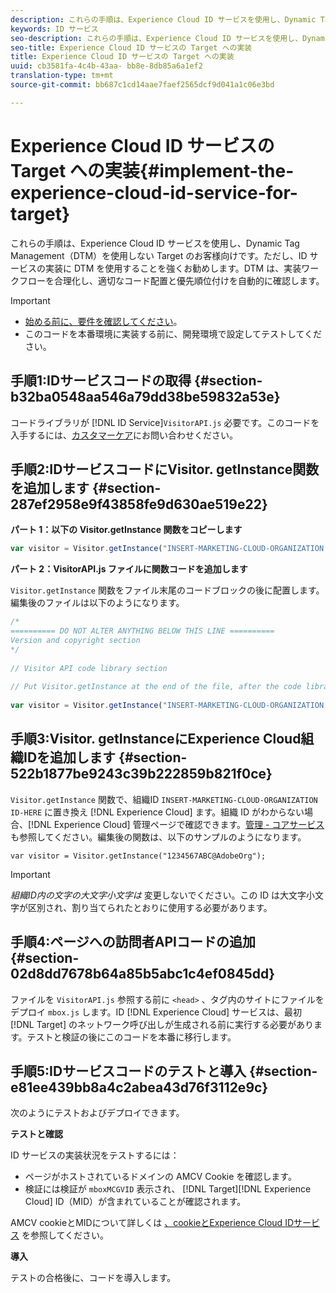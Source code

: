 ```yaml
---
description: これらの手順は、Experience Cloud ID サービスを使用し、Dynamic Tag Management（DTM）を使用しない Target のお客様向けです。ただし、ID サービスの実装に DTM を使用することを強くお勧めします。DTM は、実装ワークフローを合理化し、適切なコード配置と優先順位付けを自動的に確認します。
keywords: ID サービス
seo-description: これらの手順は、Experience Cloud ID サービスを使用し、Dynamic Tag Management（DTM）を使用しない Target のお客様向けです。ただし、ID サービスの実装に DTM を使用することを強くお勧めします。DTM は、実装ワークフローを合理化し、適切なコード配置と優先順位付けを自動的に確認します。
seo-title: Experience Cloud ID サービスの Target への実装
title: Experience Cloud ID サービスの Target への実装
uuid: cb3581fa-4c4b-43aa- bb8e-8db85a6a1ef2
translation-type: tm+mt
source-git-commit: bb687c1cd14aae7faef2565dcf9d041a1c06e3bd

---
```



# Experience Cloud ID サービスの Target への実装{#implement-the-experience-cloud-id-service-for-target}

これらの手順は、Experience Cloud ID サービスを使用し、Dynamic Tag Management（DTM）を使用しない Target のお客様向けです。ただし、ID サービスの実装に DTM を使用することを強くお勧めします。DTM は、実装ワークフローを合理化し、適切なコード配置と優先順位付けを自動的に確認します。

>[!IMPORTANT]
>
>* [始める前に、要件を確認してください](../mcvid-reference/mcvid-requirements.md)。
>* このコードを本番環境に実装する前に、開発環境で設定してテストしてください。
>



## 手順1:IDサービスコードの取得 {#section-b32ba0548aa546a79dd38be59832a53e}

コードライブラリが [!DNL ID Service]`VisitorAPI.js` 必要です。このコードを入手するには、[カスタマーケア](https://helpx.adobe.com/marketing-cloud/contact-support.html)にお問い合わせください。

## 手順2:IDサービスコードにVisitor. getInstance関数を追加します {#section-287ef2958e9f43858fe9d630ae519e22}

**パート 1：以下の Visitor.getInstance 関数をコピーします**

```js
var visitor = Visitor.getInstance("INSERT-MARKETING-CLOUD-ORGANIZATION ID-HERE"); 
```

**パート 2：VisitorAPI.js ファイルに関数コードを追加します**

`Visitor.getInstance` 関数をファイル末尾のコードブロックの後に配置します。編集後のファイルは以下のようになります。

```js
/* 
========== DO NOT ALTER ANYTHING BELOW THIS LINE ========== 
Version and copyright section 
*/ 
 
// Visitor API code library section 
 
// Put Visitor.getInstance at the end of the file, after the code library 
 
var visitor = Visitor.getInstance("INSERT-MARKETING-CLOUD-ORGANIZATION ID-HERE");
```

## 手順3:Visitor. getInstanceにExperience Cloud組織IDを追加します {#section-522b1877be9243c39b222859b821f0ce}

`Visitor.getInstance` 関数で、組織ID `INSERT-MARKETING-CLOUD-ORGANIZATION ID-HERE` に置き換え [!DNL Experience Cloud] ます。組織 ID がわからない場合、[!DNL Experience Cloud] 管理ページで確認できます。[管理 - コアサービス](https://marketing.adobe.com/resources/help/en_US/mcloud/admin_getting_started.html)も参照してください。編集後の関数は、以下のサンプルのようになります。

`var visitor = Visitor.getInstance("1234567ABC@AdobeOrg");`

>[!IMPORTANT]
>
>*組織ID内の文字の大文字小文字は* 変更しないでください。この ID は大文字小文字が区別され、割り当てられたとおりに使用する必要があります。

## 手順4:ページへの訪問者APIコードの追加 {#section-02d8dd7678b64a85b5abc1c4ef0845dd}

ファイルを `VisitorAPI.js` 参照する前に `<head>` 、タグ内のサイトにファイルをデプロイ `mbox.js` します。ID [!DNL Experience Cloud] サービスは、最初 [!DNL Target] のネットワーク呼び出しが生成される前に実行する必要があります。テストと検証の後にこのコードを本番に移行します。

## 手順5:IDサービスコードのテストと導入 {#section-e81ee439bb8a4c2abea43d76f3112e9c}

次のようにテストおよびデプロイできます。

**テストと確認**

ID サービスの実装状況をテストするには：

* ページがホストされているドメインの AMCV Cookie を確認します。
* 検証には検証が `mboxMCGVID` 表示され、 [!DNL Target][!DNL Experience Cloud] ID（MID）が含まれていることが確認されます。

AMCV cookieとMIDについて詳しくは [、cookieとExperience Cloud IDサービス](../mcvid-introduction/mcvid-cookies.md) を参照してください。

**導入**

テストの合格後に、コードを導入します。

